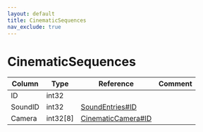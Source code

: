 ```yaml
---
layout: default
title: CinematicSequences
nav_exclude: true
---
```

# CinematicSequences

| Column | Type | Reference | Comment |
|--------|------|-----------|---------|
|ID|int32|||
|SoundID|int32|[SoundEntries#ID](SoundEntries)||
|Camera|int32[8]|[CinematicCamera#ID](CinematicCamera)||
